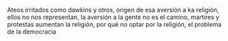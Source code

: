 Ateos irritados como dawkins y otros, origen de esa aversión a ka religión, ellos no nos representan, la aversión a la gente no es el camino, martires y protestas aumentan la religión, por qué no optar por la religión, el problema de la democracia
